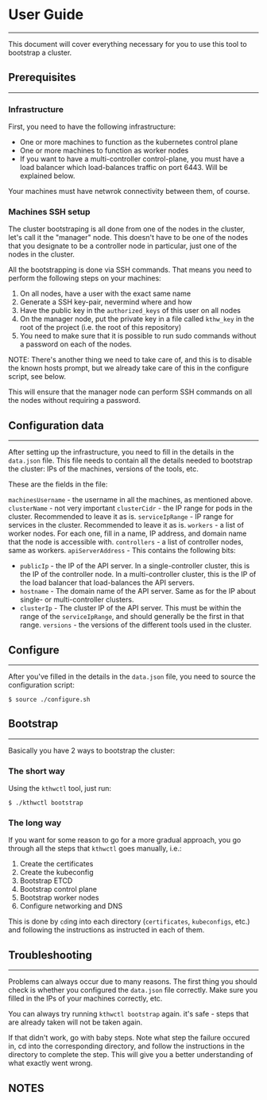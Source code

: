 # User Guide
---

This document will cover everything necessary for you to use this tool to bootstrap a cluster.

## Prerequisites
---

### Infrastructure
First, you need to have the following infrastructure:
* One or more machines to function as the kubernetes control plane
* One or more machines to function as worker nodes
* If you want to have a multi-controller control-plane, you must have a load balancer
  which load-balances traffic on port 6443. Will be explained below.

Your machines must have netwrok connectivity between them, of course.

### Machines SSH setup
The cluster bootstraping is all done from one of the nodes in the cluster, let's call it
the "manager" node. This doesn't have to be one of the nodes that you designate to be a
controller node in particular, just one of the nodes in the cluster.

All the bootstrapping is done via SSH commands. That means 
you need to perform the following steps on your machines:

1. On all nodes, have a user with the exact same name
2. Generate a SSH key-pair, nevermind where and how
3. Have the public key in the `authorized_keys` of this user on all nodes
4. On the manager node, put the private key in a file called `kthw_key` in the 
root of the project (i.e. the root of this repository)
5. You need to make sure that it is possible to run sudo commands without a password on each of the nodes.

NOTE: There's another thing we need to take care of, and this is to disable the known hosts prompt,
but we already take care of this in the configure script, see below. 

This will ensure that the manager node can perform SSH commands on all the nodes without 
requiring a password.

## Configuration data
---
After setting up the infrastructure, you need to fill in the details in the `data.json` file.
This file needs to contain all the details needed to bootstrap the cluster: IPs of the machines,
versions of the tools, etc.

These are the fields in the file:

`machinesUsername` - the username in all the machines, as mentioned above.
`clusterName` - not very important
`clusterCidr` - the IP range for pods in the cluster. Recommended to leave it as is.
`serviceIpRange` - IP range for services in the cluster. Recommended to leave it as is.
`workers` - a list of worker nodes. For each one, fill in a name, IP address, and domain name that the node is accessible with.
`controllers` - a list of controller nodes, same as workers.
`apiServerAddress` - This contains the following bits:
  - `publicIp` - the IP of the API server. In a single-controller cluster, this is the IP of the controller node. In a multi-controller cluster, this is the IP of the load balancer that load-balances the API servers.
  - `hostname` - The domain name of the API server. Same as for the IP about single- or multi-controller clusters.
  - `clusterIp` - The cluster IP of the API server. This must be within the range of the `serviceIpRange`, and should generally be the first
                  in that range.
`versions` - the versions of the different tools used in the cluster.

## Configure
---

After you've filled in the details in the `data.json` file, you need to source the configuration script:
```
$ source ./configure.sh
```


## Bootstrap
---

Basically you have 2 ways to bootstrap the cluster:

### The short way
Using the `kthwctl` tool, just run:
```
$ ./kthwctl bootstrap
```

### The long way
If you want for some reason to go for a more gradual approach, you go through 
all the steps that `kthwctl` goes manually, i.e.:
1. Create the certificates
2. Create the kubeconfig
3. Bootstrap ETCD
4. Bootstrap control plane
5. Bootstrap worker nodes
6. Configure networking and DNS

This is done by `cd`ing into each directory (`certificates`, `kubeconfigs`, etc.) and following the instructions
as instructed in each of them.


## Troubleshooting
---
Problems can always occur due to many reasons. The first thing you should check is whether you configured
the `data.json` file correctly. Make sure you filled in the IPs of your machines correctly, etc.

You can always try running `kthwctl bootstrap` again. it's safe - steps that are already taken will not be taken again.

If that didn't work, go with baby steps. Note what step the failure occured in, cd into the corresponding directory, and follow the instructions
in the directory to complete the step. This will give you a better understanding of what exactly went wrong.


## NOTES


